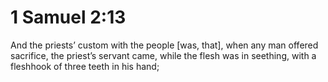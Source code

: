 # 1 Samuel 2:13

And the priests’ custom with the people [was, that], when any man offered sacrifice, the priest’s servant came, while the flesh was in seething, with a fleshhook of three teeth in his hand;